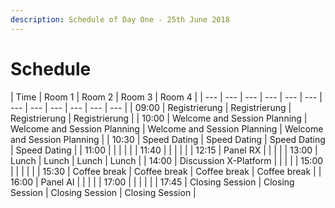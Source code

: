 ```yaml
---
description: Schedule of Day One - 25th June 2018
---
```


# Schedule

| Time | Room 1 | Room 2 | Room 3 | Room 4 |
| --- | --- | --- | --- | --- | --- | --- | --- | --- | --- | --- | --- |
| 09:00 | Registrierung | Registrierung | Registrierung | Registrierung |
| 10:00 | Welcome and Session Planning | Welcome and Session Planning | Welcome and Session Planning | Welcome and Session Planning |
| 10:30 | Speed Dating | Speed Dating | Speed Dating | Speed Dating |
| 11:00 |  |  |  |  |
| 11:40 |  |  |  |  |
| 12:15 | Panel RX |  |  |  |
| 13:00 | Lunch | Lunch | Lunch | Lunch |
| 14:00 | Discussion X-Platform |  |  |  |
| 15:00 |  |  |  |  |
| 15:30 | Coffee break | Coffee break | Coffee break | Coffee break |
| 16:00 | Panel AI |  |  |  |
| 17:00 |  |  |  |  |
| 17:45 | Closing Session | Closing Session | Closing Session | Closing Session |

